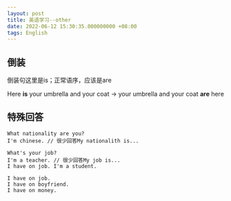 ```yaml
---
layout: post
title: 英语学习--other
date: 2022-06-12 15:30:35.000000000 +08:00
tags: English
---
```


## 倒装

倒装句这里是is；正常语序，应该是are

Here **is** your umbrella and your coat
->
your umbrella and your coat **are** here

## 特殊回答

```
What nationality are you?
I'm chinese. // 很少回答My nationalith is...

What's your job?
I'm a teacher. // 很少回答My job is...
I have on job. I'm a student.
```

```
I have on job.
I have on boyfriend.
I have on money.
```